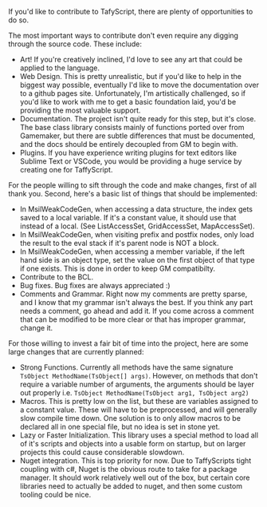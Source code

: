 If you'd like to contribute to TafyScript, there are plenty of opportunities to do so.

The most important ways to contribute don't even require any digging through the source code. These include:
* Art! If you're creatively inclined, I'd love to see any art that could be applied to the language.
* Web Design. This is pretty unrealistic, but if you'd like to help in the biggest way possible, eventually I'd like to move the documentation over to a github pages site. Unfortunately, I'm artistically challenged, so if you'd like to work with me to get a basic foundation laid, you'd be providing the most valuable support.
* Documentation. The project isn't quite ready for this step, but it's close. The base class library consists mainly of functions ported over from Gamemaker, but there are subtle differences that must be documented, and the docs should be entirely decoupled from GM to begin with.
* Plugins. If you have experience writing plugins for text editors like Sublime Text or VSCode, you would be providing a huge service by creating one for TaffyScript.

For the people willing to sift through the code and make changes, first of all thank you. Second, here's a basic list of things that should be implemented:
* In MsilWeakCodeGen, when accessing a data structure, the index gets saved to a local variable. If it's a constant value, it should use that instead of a local. (See ListAccessSet, GridAccessSet, MapAccessSet).
* In MsilWeakCodeGen, when visiting prefix and postfix nodes, only load the result to the eval stack if it's parent node is NOT a block.
* In MsilWeakCodeGen, when accessing a member variable, if the left hand side is an object type, set the value on the first object of that type if one exists. This is done in order to keep GM compatibilty.
* Contribute to the BCL.
* Bug fixes. Bug fixes are always appreciated  :)
* Comments and Grammar. Right now my comments are pretty sparse, and I know that my grammar isn't always the best. If you think any part needs a comment, go ahead and add it. If you come across a comment that can be modified to be more clear or that has improper grammar, change it. 


For those willing to invest a fair bit of time into the project, here are some large changes that are currently planned:
* Strong Functions. Currently all methods have the same signature `TsObject MethodName(TsObject[] args)`. However, on methods that don't require a variable number of arguments, the arguments should be layer out properly i.e. `TsObject MethodName(TsObject arg1, TsObject arg2)`
* Macros. This is pretty low on the list, but these are variables assigned to a constant value. These will have to be preprocessed, and will generally slow compile time down. One solution is to only allow macros to be declared all in one special file, but no idea is set in stone yet.
* Lazy or Faster Initialization. This library uses a special method to load all of it's scripts and objects into a usable form on startup, but on larger projects this could cause considerable slowdown.
* Nuget integration. This is top priority for now. Due to TaffyScripts tight coupling with c#, Nuget is the obvious route to take for a package manager. It should work relatively well out of the box, but certain core libraries need to actually be added to nuget, and then some custom tooling could be nice.
